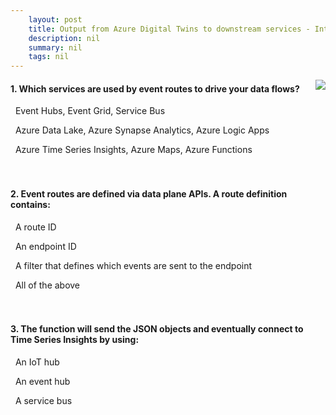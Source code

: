 ```yaml
---
    layout: post
    title: Output from Azure Digital Twins to downstream services - Introduction
    description: nil
    summary: nil
    tags: nil
---
```



 <a target="_blank" href="https://docs.microsoft.com/en-us/learn/modules/develop-with-azure-digital-twins/route-output-from-azure-digital-twins-to-downstream-services/1-introduction/"><i class="fas fa-external-link-alt"></i> </a>
 <img align="right" src="https://docs.microsoft.com/en-us/learn/achievements/iot/output-from-adt-to-downstream-services.svg">
####  1. Which services are used by event routes to drive your data flows?


<i class='fas fa-check-square' style='color: Dodgerblue;'></i> &nbsp;&nbsp;Event Hubs, Event Grid, Service Bus

<i class='far fa-square'></i> &nbsp;&nbsp;Azure Data Lake, Azure Synapse Analytics, Azure Logic Apps

<i class='far fa-square'></i> &nbsp;&nbsp;Azure Time Series Insights, Azure Maps, Azure Functions
<br />
<br />
<br />

####  2. Event routes are defined via data plane APIs. A route definition contains:


<i class='far fa-square'></i> &nbsp;&nbsp;A route ID

<i class='far fa-square'></i> &nbsp;&nbsp;An endpoint ID

<i class='far fa-square'></i> &nbsp;&nbsp;A filter that defines which events are sent to the endpoint

<i class='fas fa-check-square' style='color: Dodgerblue;'></i> &nbsp;&nbsp;All of the above
<br />
<br />
<br />

####  3. The function will send the JSON objects and eventually connect to Time Series Insights by using:


<i class='far fa-square'></i> &nbsp;&nbsp;An IoT hub

<i class='fas fa-check-square' style='color: Dodgerblue;'></i> &nbsp;&nbsp;An event hub

<i class='far fa-square'></i> &nbsp;&nbsp;A service bus
<br />
<br />
<br />
